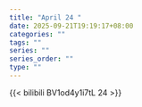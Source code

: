 ```yaml
---
title: "April 24 "
date: 2025-09-21T19:19:17+08:00
categories: ""
tags: ""
series: ""
series_order: ""
type: ""
---
```



{{< bilibili BV1od4y1i7tL 24 >}}

